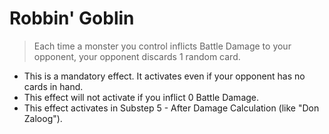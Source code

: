 # Robbin' Goblin

> Each time a monster you control inflicts Battle Damage to your opponent, your opponent discards 1 random card.

*   This is a mandatory effect. It activates even if your opponent has no cards in hand.
*   This effect will not activate if you inflict 0 Battle Damage.
*   This effect activates in Substep 5 - After Damage Calculation (like "Don Zaloog").
